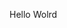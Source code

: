 Hello Wolrd




























































































































































































































































































































































































































































































































































































































































































































































































































































































































































































































































































































































































































































































































































































































































































































































































































































































































































































































































































































































































































































































































































































































































































































































































































































































































































































































































































































































































































































































































































































































































































































































































































































































































































































































































































































































































































































































































































































































































































































































































































































































































































































































































































































































































































































































































































































































































































































































































































































































































































































































































































































































































































































































































































































































































































